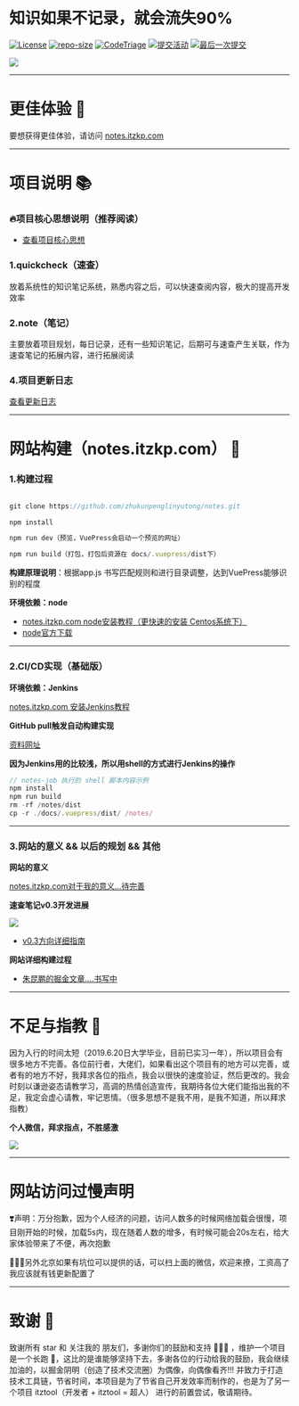 # 知识如果不记录，就会流失90%

[![License](https://img.shields.io/github/license/zhukunpenglinyutong/notes.svg)](LICENSE)
[![repo-size](https://img.shields.io/github/repo-size/zhukunpenglinyutong/notes.svg)](repo-size)
[![CodeTriage](https://www.codetriage.com/zhukunpenglinyutong/notes/badges/users.svg)](CodeTriage)
[![提交活动](https://img.shields.io/github/commit-activity/m/zhukunpenglinyutong/notes.svg)](提交活动)
[![最后一次提交](https://img.shields.io/github/last-commit/zhukunpenglinyutong/notes.svg)](最后一次提交)

<img src="https://ss0.bdstatic.com/94oJfD_bAAcT8t7mm9GUKT-xh_/timg?image&quality=100&size=b4000_4000&sec=1559637808&di=b2b7de8007a8e1c5e3ea07f3b2ae0192&src=http://5b0988e595225.cdn.sohucs.com/images/20171230/a540bdf43bdc49828f40a8a0e50ae762.jpeg" />

---

# 更佳体验 🚀

要想获得更佳体验，请访问 [notes.itzkp.com](https://notes.itzkp.com)

---

# 项目说明 📚

### 🔥项目核心思想说明（推荐阅读）

- [查看项目核心思想](https://notes.itzkp.com/2.note/0.%E9%A1%B9%E7%9B%AE%E6%96%B9%E5%90%91%E6%8C%87%E5%8D%97/0.%E9%A1%B9%E7%9B%AE%E6%A0%B8%E5%BF%83%E6%80%9D%E6%83%B3.html)

### 1.quickcheck（速查）

放着系统性的知识笔记系统，熟悉内容之后，可以快速查阅内容，极大的提高开发效率

### 2.note（笔记）

主要放着项目规划，每日记录，还有一些知识笔记，后期可与速查产生关联，作为速查笔记的拓展内容，进行拓展阅读

### 4.项目更新日志

[查看更新日志](https://github.com/zhukunpenglinyutong/notes/blob/master/record.md)

---

# 网站构建（notes.itzkp.com） 🌳

### 1.构建过程

```js

git clone https://github.com/zhukunpenglinyutong/notes.git

npm install

npm run dev（预览，VuePress会启动一个预览的网址）

npm run build（打包，打包后资源在 docs/.vuepress/dist下）

```

**构建原理说明**：根据app.js 书写匹配规则和进行目录调整，达到VuePress能够识别的程度

**环境依赖：node**
- [notes.itzkp.com node安装教程（更快速的安装 Centos系统下）](https://notes.itzkp.com/1.quickcheck/3.%E8%BF%90%E7%BB%B4/1.Centos%E4%B8%8B%E5%AE%89%E8%A3%85%E5%90%84%E7%A7%8D%E8%BD%AF%E4%BB%B6.html#_1-%E5%AE%89%E8%A3%85nodejs)
- [node官方下载](https://nodejs.org/en/download/)

---

### 2.CI/CD实现（基础版）

**环境依赖：Jenkins**

[notes.itzkp.com 安装Jenkins教程](https://notes.itzkp.com/1.quickcheck/3.%E8%BF%90%E7%BB%B4/1.Centos%E4%B8%8B%E5%AE%89%E8%A3%85%E5%90%84%E7%A7%8D%E8%BD%AF%E4%BB%B6.html#_7-%E5%AE%89%E8%A3%85-jenkins)


**GitHub pull触发自动构建实现**

[资料网址](https://www.cnblogs.com/weschen/p/6867885.html)

**因为Jenkins用的比较浅，所以用shell的方式进行Jenkins的操作**

```js
// notes-job 执行的 shell 脚本内容示例
npm install
npm run build
rm -rf /notes/dist
cp -r ./docs/.vuepress/dist/ /notes/
```
---

### 3.网站的意义 && 以后的规划 && 其他

**网站的意义**

[notes.itzkp.com对于我的意义...待完善](https://notes.itzkp.com/2.note/4.%E5%85%B6%E4%BB%96%E9%9B%B6%E6%95%A3%E7%AC%94%E8%AE%B0/notes.itzkp.com%E5%AF%B9%E4%BA%8E%E6%88%91%E7%9A%84%E6%84%8F%E4%B9%89.html)

**速查笔记v0.3开发进展**

<img src="https://itzkp-1253302184.cos.ap-beijing.myqcloud.com/notes/%E5%85%B6%E4%BB%96/README/1.png" />

- [v0.3方向详细指南](https://notes.itzkp.com/2.note/0.%E9%A1%B9%E7%9B%AE%E6%96%B9%E5%90%91%E6%8C%87%E5%8D%97/v0.3%E6%96%B9%E5%90%91%E6%8C%87%E5%8D%971.html)


**网站详细构建过程**

- [朱昆鹏的掘金文章....书写中](https://juejin.im/post/5d03cee16fb9a07ea33c12d7)

---


# 不足与指教 🌛

因为入行的时间太短（2019.6.20日大学毕业，目前已实习一年），所以项目会有很多地方不完善。各位前行者，大佬们，如果看出这个项目有的地方可以完善，或者有的地方不好，我拜求各位的指点，我会以很快的速度验证，然后更改的。我会时刻以谦逊姿态请教学习，高调的热情创造宣传，我期待各位大佬们能指出我的不足，我定会虚心请教，牢记恩情。（很多思想不是我不用，是我不知道，所以拜求指教）

**个人微信，拜求指点，不胜感激**

<img src="https://itzkp-1253302184.cos.ap-beijing.myqcloud.com/notes/%E5%85%B6%E4%BB%96/3.png">

---

# 网站访问过慢声明

❣️声明：万分抱歉，因为个人经济的问题，访问人数多的时候网络加载会很慢，项目刚开始的时候，加载5s内，现在随着人数的增多，有时候可能会20s左右，给大家体验带来了不便，再次抱歉

🦀🦀🦀另外北京如果有坑位可以提供的话，可以扫上面的微信，欢迎来撩，工资高了我应该就有钱更新配置了

---

# 致谢 🦀

致谢所有 star 和 关注我的 朋友们，多谢你们的鼓励和支持 🦀🦀🦀 ，维护一个项目是一个长跑 🏃，这比的是谁能够坚持下去，多谢各位的行动给我的鼓励，我会继续加油的，以掘金阴明（创造了技术交流圈）为偶像，向偶像看齐!!! 并致力于打造技术工具链，节省时间，本项目是为了节省自己开发效率而制作的，也是为了另一个项目 itztool（开发者 + itztool = 超人） 进行的前置尝试，敬请期待。
